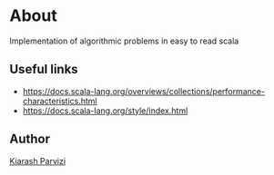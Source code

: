 # About
Implementation of algorithmic problems in easy to read scala

## Useful links
- https://docs.scala-lang.org/overviews/collections/performance-characteristics.html
- https://docs.scala-lang.org/style/index.html

## Author
[Kiarash Parvizi](https://github.com/Kiarash-Parvizi)

